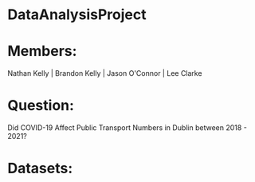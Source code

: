 # DataAnalysisProject

Members:
========
Nathan Kelly |
Brandon Kelly |
Jason O'Connor |
Lee Clarke 

Question:
=========
Did COVID-19 Affect Public Transport Numbers in Dublin between 2018 - 2021?

Datasets:
=========

